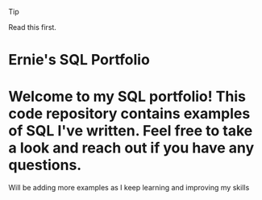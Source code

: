 > [!TIP]
> Read this first.


# Ernie's SQL Portfolio 

# Welcome to my SQL portfolio! This code repository contains examples of SQL I've written. Feel free to take a look and reach out if you have any questions.

Will be adding more examples as I keep learning and improving my skills
